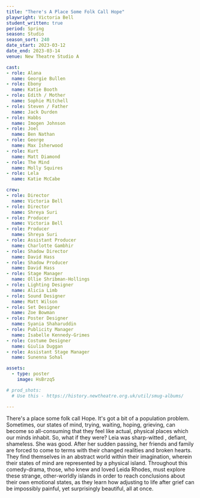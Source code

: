 ```yaml
---
title: "There's A Place Some Folk Call Hope"
playwright: Victoria Bell 
student_written: true 
period: Spring 
season: Studio 
season_sort: 240 
date_start: 2023-03-12
date_end: 2023-03-14
venue: New Theatre Studio A 

cast: 
- role: Alana
  name: Georgie Bullen
- role: Ebony
  name: Katie Booth
- role: Edith / Mother  
  name: Sophie Mitchell
- role: Steven / Father 
  name: Jack Durden
- role: Habbs
  name: Imogen Johnson
- role: Joel
  name: Ben Nathan
- role: George
  name: Max Isherwood
- role: Kurt
  name: Matt Diamond
- role: The Mind 
  name: Molly Squires
- role: Lela
  name: Katie McCabe

crew: 
- role: Director
  name: Victoria Bell 
- role: Director 
  name: Shreya Suri 
- role: Producer
  name: Victoria Bell 
- role: Producer 
  name: Shreya Suri 
- role: Assistant Producer 
  name: Charlotte Gambhir
- role: Shadow Director 
  name: David Hass 
- role: Shadow Producer 
  name: David Hass 
- role: Stage Manager 
  name: Ollie Shribman-Hollings
- role: Lighting Designer 
  name: Alicia Limb
- role: Sound Designer 
  name: Matt Wilson 
- role: Set Designer 
  name: Zoe Bowman 
- role: Poster Designer 
  name: Syania Shaharuddin
- role: Publicity Manager 
  name: Isabelle Kennedy-Grimes
- role: Costume Designer 
  name: Giulia Duggan
- role: Assistant Stage Manager 
  name: Sunenna Sohal 

assets:
  - type: poster 
    image: HsBrzq5

# prod_shots:
  # Use this - https://history.newtheatre.org.uk/util/smug-albums/

---
```


There's a place some folk call Hope. It's got a bit of a population problem. Sometimes, our states of mind, trying, waiting, hoping, grieving, can become so all-consuming that they feel like actual, physical places which our minds inhabit. So, what if they were? Leia was sharp-witted , defiant, shameless. She was good. After her sudden passing, her friends and family are forced to come to terms with their changed realities and broken hearts. They find themselves in an abstract world within their imagination, wherein their states of mind are represented by a physical island. Throughout this comedy-drama, those, who knew and loved Leida Rhodes, must explore these strange, other-worldly islands in order to reach conclusions about their own emotional states, as they learn how adjusting to life after grief can be impossibly painful, yet surprisingly beautiful, all at once.